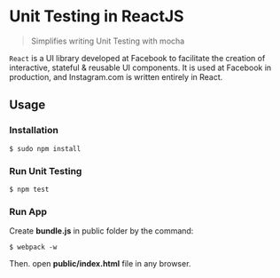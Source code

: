 # Unit Testing in ReactJS
> Simplifies writing Unit Testing with mocha

`React` is a UI library developed at Facebook to facilitate the creation of interactive, stateful & reusable UI components. It is used at Facebook in production, and Instagram.com is written entirely in React.

## Usage

### Installation

```
$ sudo npm install
```

### Run Unit Testing

```
$ npm test
```

### Run App

Create <b>bundle.js</b> in public folder by the command:
```
$ webpack -w
```

Then. open <b>public/index.html</b> file in any browser.
